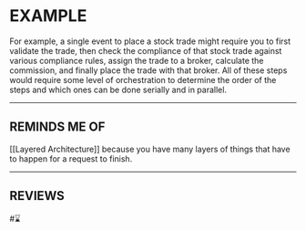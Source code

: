 # EXAMPLE
For example, a single event to place a stock trade might require you to first validate the trade, then check the compliance of that stock trade against various compliance rules, assign the trade to a broker, calculate the commission, and finally place the trade with that broker. All of these steps would require some level of orchestration to determine the order of the steps and which ones can be done serially and in parallel.

---
## REMINDS ME OF
[[Layered Architecture]] because you have many layers of things that have to happen for a request to finish.

---
## REVIEWS
#⌛